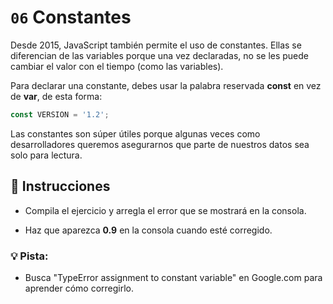 # `06` Constantes

Desde 2015, JavaScript también permite el uso de constantes. 
Ellas se diferencian de las variables porque una vez declaradas, no se les puede cambiar el valor con el tiempo (como las variables).

Para declarar una constante, debes usar la palabra reservada **const** en vez de **var**, de esta forma:

```js
const VERSION = '1.2';
```

Las constantes son súper útiles porque algunas veces como desarrolladores queremos asegurarnos que parte de nuestros datos sea solo para lectura.


## :pencil: Instrucciones
* Compila el ejercicio y arregla el error que se mostrará en la consola. 

* Haz que aparezca **0.9** en la consola cuando esté corregido.

### 💡 Pista:
* Busca "TypeError assignment to constant variable" en Google.com para aprender cómo corregirlo.